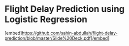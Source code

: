 # Flight Delay Prediction using Logistic Regression

[embed]https://github.com/sahin-abdullah/flight-delay-prediction/blob/master/Slide%20Deck.pdf[/embed]
